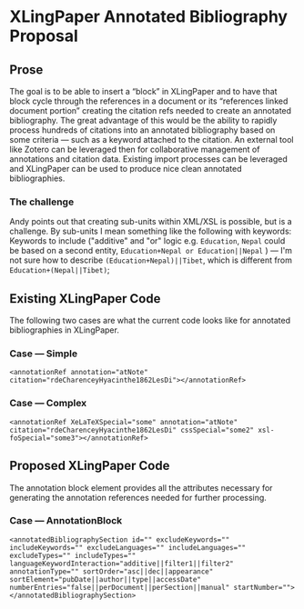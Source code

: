 # XLingPaper Annotated Bibliography Proposal
## Prose
The goal is to be able to insert a “block” in XLingPaper and to have that block cycle through the references in a document or its “references linked document portion” creating the citation refs needed to create an annotated bibliography. The great advantage of this would be the ability to rapidly process hundreds of citations into an annotated bibliography based on some criteria — such as a keyword attached to the citation. An external tool like Zotero can be leveraged then for collaborative management of annotations and citation data. Existing import processes can be leveraged and XLingPaper can be used to produce nice clean annotated bibliographies.
### The challenge
Andy points out that creating sub-units within XML/XSL is possible, but is a challenge. By sub-units I mean something like the following with keywords: Keywords to include ("additive" and "or" logic e.g. `Education`, `Nepal` could be based on a second entity, `Education+Nepal or Education||Nepal` ) — I'm not sure how to describe `(Education+Nepal)||Tibet`, which is different from `Education+(Nepal||Tibet)`;
## Existing XLingPaper Code
The following two cases are what the current code looks like for annotated bibliographies in XLingPaper. 
### Case — Simple
```
<annotationRef annotation="atNote" citation="rdeCharenceyHyacinthe1862LesDi"></annotationRef>
```
### Case — Complex
```
<annotationRef XeLaTeXSpecial="some" annotation="atNote" citation="rdeCharenceyHyacinthe1862LesDi" cssSpecial="some2" xsl-foSpecial="some3"></annotationRef>
```

## Proposed XLingPaper Code
The annotation block element provides all the attributes necessary for generating the annotation references needed for further processing.

### Case — AnnotationBlock
```
<annotatedBibliographySection id="" excludeKeywords="" includeKeywords="" excludeLanguages="" includeLanguages="" excludeTypes="" includeTypes="" languageKeywordInteraction="additive||filter1||filter2" annotationType="" sortOrder="asc||dec||appearance" sortElement="pubDate||author||type||accessDate" numberEntries="false||perDocument||perSection||manual" startNumber=""></annotatedBibliographySection>
```
